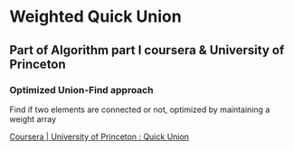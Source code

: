 # Weighted Quick Union

## Part of Algorithm part I coursera & University of Princeton

### Optimized Union-Find approach

Find if two elements are connected or not, optimized by maintaining a weight array

[Coursera | University of Princeton : Quick Union](https://www.coursera.org/learn/algorithms-part1/lecture/ZgecU/quick-union)
